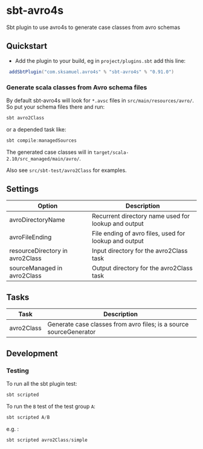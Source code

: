 # sbt-avro4s

Sbt plugin to use avro4s to generate case classes from avro schemas

## Quickstart

* Add the plugin to your build, eg in `project/plugins.sbt` add this line:

```scala
 addSbtPlugin("com.sksamuel.avro4s" % "sbt-avro4s" % "0.91.0")
```

### Generate scala classes from Avro schema files

By default sbt-avro4s will look for `*.avsc` files in `src/main/resources/avro/`.
So put your schema files there and run:

```scala
sbt avro2Class
```

or a depended task like:

```scala
sbt compile:managedSources
```


The generated case classes will in `target/scala-2.10/src_managed/main/avro/`.

Also see `src/sbt-test/avro2Class` for examples.

## Settings

Option                                  | Description
----------------------------------------|----------------------------------------
avroDirectoryName                       | Recurrent directory name used for lookup and output
avroFileEnding                          | File ending of avro files, used for lookup and output
resourceDirectory in avro2Class         | Input directory for the avro2Class task
sourceManaged in avro2Class             | Output directory for the avro2Class task

## Tasks

Task                                    | Description
----------------------------------------|----------------------------------------
avro2Class                              | Generate case classes from avro files; is a source sourceGenerator

## Development

### Testing

To run all the sbt plugin test:
```scala
sbt scripted
```

To run the `B` test of the test group `A`:
```scala
sbt scripted A/B
```

e.g. :
```scala
sbt scripted avro2Class/simple
```

